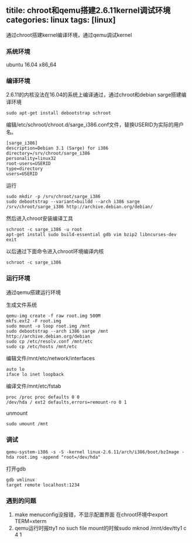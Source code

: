 titile: chroot和qemu搭建2.6.11kernel调试环境
categories: linux
tags: [linux]
---
通过chroot搭建kernel编译环境，通过qemu调试kernel

### 系统环境
ubuntu 16.04 x86_64

### 编译环境
2.6.11的内核没法在16.04的系统上编译通过，通过chroot和debian sarge搭建编译环境

	sudo apt-get install debootstrap schroot

编辑/etc/schroot/chroot.d/sarge_i386.conf文件，替换USERID为实际的用户名。

	[sarge_i386]
	description=Debian 3.1 (Sarge) for i386
	directory=/srv/chroot/sarge_i386
	personality=linux32
	root-users=USERID
	type=directory
	users=USERID

运行

	sudo mkdir -p /srv/chroot/sarge_i386
	sudo debootstrap --variant=buildd --arch i386 sarge /srv/chroot/sarge_i386 http://archive.debian.org/debian/

然后进入chroot安装编译工具

	schroot -c sarge_i386 -u root
	apt-get install sudo build-essential gdb vim bzip2 libncurses-dev
	exit

以后通过下面命令进入chroot环境编译内核

	schroot -c sarge_i386

### 运行环境
通过qemu搭建运行环境

生成文件系统

	qemu-img create -f raw root.img 500M
	mkfs.ext2 -F root.img
	sudo mount -o loop root.img /mnt
	sudo debootstrap --arch i386 sarge /mnt http://archive.debian.org/debian
	sudo cp /etc/resolv.conf /mnt/etc
	sudo cp /etc/hosts /mnt/etc
	
编辑文件/mnt/etc/network/interfaces

	auto lo
	iface lo inet loopback

编译文件/mnt/etc/fstab

	proc /proc proc defaults 0 0
	/dev/hda / ext2 defaults,errors=remount-ro 0 1

unmount

	sudo umount /mnt

### 调试
	qemu-system-i386 -s -S -kernel linux-2.6.11/arch/i386/boot/bzImage -hda root.img -append "root=/dev/hda"

打开gdb

	gdb vmlinux
	target remote localhost:1234

### 遇到的问题
1. make menuconfig没报错，不显示配置界面
在chroot环境中export TERM=xterm
2. 	qemu运行时报tty1 no such file
mount的时候sudo mknod /mnt/dev/tty1 c 4 1